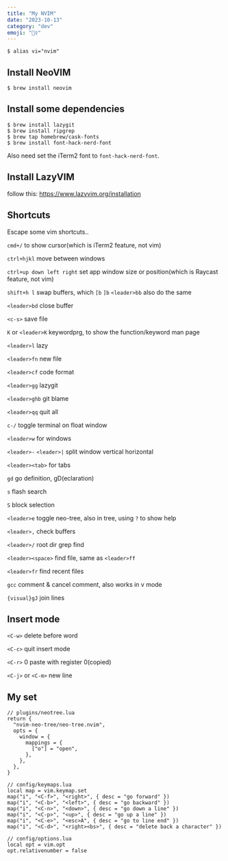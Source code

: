 ```yaml
---
title: "My NVIM"
date: "2023-10-13"
category: "dev"
emoji: "🦹‍♀️"
---
```



```
$ alias vi="nvim"
```

## Install NeoVIM

```
$ brew install neovim
```

## Install some dependencies

```
$ brew install lazygit
$ brew install ripgrep
$ brew tap homebrew/cask-fonts
$ brew install font-hack-nerd-font
```

Also need set the iTerm2 font to `font-hack-nerd-font`.

## Install LazyVIM

follow this: https://www.lazyvim.org/installation

## Shortcuts

Escape some vim shortcuts..

`cmd+/` to show cursor(which is iTerm2 feature, not vim)

`ctrl+hjkl` move between windows

`ctrl+up down left right` set app window size or position(which is Raycast feature, not vim)

`shift+h l` swap buffers, which `[b` `]b` `<leader>bb` also do the same

`<leader>bd` close buffer

`<c-s>` save file

`K` or `<leader>K` keywordprg, to show the function/keyword man page

`<leader>l` lazy

`<leader>fn` new file

`<leader>cf` code format

`<leader>gg` lazygit

`<leader>ghb` git blame

`<leader>qq` quit all

`c-/` toggle terminal on float window

`<leader>w` for windows

`<leader>-` `<leader>|` split window vertical horizontal

`<leader><tab>` for tabs

`gd` go definition, gD(eclaration)

`s` flash search

`S` block selection

`<leader>e` toggle neo-tree, also in tree, using `?` to show help

`<leader>,` check buffers

`<leader>/` root dir grep find

`<leader><space>` find file, same as `<leader>ff`

`<leader>fr` find recent files

`gcc` comment & cancel comment, also works in v mode

`{visual}gJ` join lines

## Insert mode

`<C-w>` delete before word

`<C-c>` quit insert mode

`<C-r>` 0 paste with register 0(copied)

`<C-j>` or `<C-m>` new line


## My set

```
// plugins/neotree.lua
return {
  "nvim-neo-tree/neo-tree.nvim",
  opts = {
    window = {
      mappings = {
        ["o"] = "open",
      },
    },
  },
}
```

```
// config/keymaps.lua
local map = vim.keymap.set
map("i", "<C-f>", "<right>", { desc = "go forward" })
map("i", "<C-b>", "<left>", { desc = "go backward" })
map("i", "<C-n>", "<down>", { desc = "go down a line" })
map("i", "<C-p>", "<up>", { desc = "go up a line" })
map("i", "<C-e>", "<esc>A", { desc = "go to line end" })
map("i", "<C-d>", "<right><bs>", { desc = "delete back a character" })
```

```
// config/options.lua
local opt = vim.opt
opt.relativenumber = false
```
